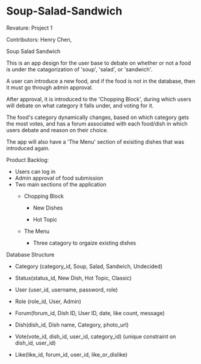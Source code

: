 # Soup-Salad-Sandwich
Revature: Project 1

Contributors: Henry Chen, 

Soup Salad Sandwich

This is an app design for the user base to debate on whether or not a food is under the catagorization of 'soup', 'salad', or 'sandwich'.

A user can introduce a new food, and if the food is not in the database, then it must go through admin approval.

After approval, it is introduced to the 'Chopping Block', during which users will debate on what category it falls under, and voting for it.

The food's category dynamically changes, based on which category gets the most votes, and has a forum associated with each food/dish in which users
debate and reason on their choice.

The app will also have a 'The Menu' section of exisiting dishes that was introduced again.




Product Backlog:
- Users can log in
- Admin approval of food submission
- Two main sections of the application
	- Chopping Block
		- New Dishes

		- Hot Topic

	- The Menu
		- Three catagory to orgaize existing dishes



Database Structure

- Category (category_id, Soup, Salad, Sandwich, Undecided)

- Status(status_id, New Dish, Hot Topic, Classic)

- User (user_id, username, password, role)

- Role (role_id, User, Admin)

- Forum(forum_id, Dish ID, User ID, date, like count, message)

- Dish(dish_id, Dish name, Category, photo_url)

- Vote(vote_id, dish_id, user_id, category_id) (unique constraint on dish_id, user_id)

- Like(like_id, forum_id, user_id, like_or_dislike)